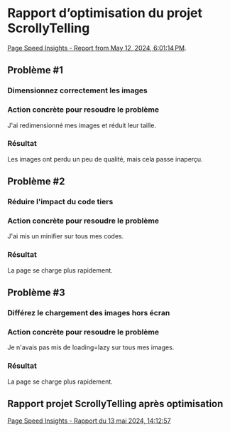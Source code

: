 #  Rapport d’optimisation du projet ScrollyTelling

[Page Speed Insights - Report from May 12, 2024, 6:01:14 PM](https://pagespeed.web.dev/analysis/https-yavuz-selim-tim-momo-com/c7j161d2wp?form_factor=desktop).

## Problème #1
### Dimensionnez correctement les images

### Action concrète pour resoudre le problème
J'ai redimensionné mes images et réduit leur taille.

### Résultat
Les images ont perdu un peu de qualité, mais cela passe inaperçu.

## Problème #2
### Réduire l'impact du code tiers


### Action concrète pour resoudre le problème
J'ai mis un minifier sur tous mes codes.

### Résultat
La page se charge plus rapidement.

## Problème #3
### Différez le chargement des images hors écran


### Action concrète pour resoudre le problème
Je n'avais pas mis de loading=lazy sur tous mes images.

### Résultat
La page se charge plus rapidement.

## Rapport projet ScrollyTelling après optimisation
[Page Speed Insights - Rapport du 13 mai 2024, 14:12:57](https://pagespeed.web.dev/analysis/https-yavuz-selim-tim-momo-com/sqvcb14hlv?form_factor=desktop)
